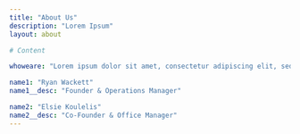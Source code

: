 ```yaml
---
title: "About Us"
description: "Lorem Ipsum"
layout: about

# Content

whoweare: "Lorem ipsum dolor sit amet, consectetur adipiscing elit, sed do eiusmod tempor incididunt ut labore et dolore magna aliqua. Ut enim ad minim veniam, quis nostrud exercitation ullamco laboris nisi ut aliquip ex ea commodo consequat. Duis aute irure dolor in reprehenderit in voluptate velit esse cillum dolore eu fugiat nulla pariatur. Excepteur sint occaecat cupidatat non proident, sunt in culpa qui officia deserunt mollit anim id est laborum."

name1: "Ryan Wackett"
name1__desc: "Founder & Operations Manager"

name2: "Elsie Koulelis"
name2__desc: "Co-Founder & Office Manager"
---
```

